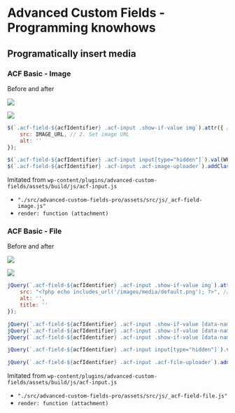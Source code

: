 # Advanced Custom Fields - Programming knowhows

## Programatically insert media

### ACF Basic - Image

Before and after

![](https://user-images.githubusercontent.com/20809372/179023046-4d36f8e7-b1a2-4317-88f9-7eca393fa042.png)

![](https://user-images.githubusercontent.com/20809372/179024475-9b11fc2f-1c8c-4795-85cc-05fb55ece180.png)

```js
$(`.acf-field-${acfIdentifier} .acf-input .show-if-value img`).attr({ // 1. acfIdentifier
    src: IMAGE_URL, // 2. Set image URL
    alt: ''
});

$(`.acf-field-${acfIdentifier} .acf-input input[type="hidden"]`).val(WP_POST/ATTACHMENT_ID); // 3. Set attachment ID
$(`.acf-field-${acfIdentifier} .acf-input .acf-image-uploader`).addClass('has-value'); // 4. Add 'has-value' class
```
                
Imitated from `wp-content/plugins/advanced-custom-fields/assets/build/js/acf-input.js` 
- `"./src/advanced-custom-fields-pro/assets/src/js/_acf-field-image.js"`
- `render: function (attachment)`

### ACF Basic - File

Before and after

![](https://user-images.githubusercontent.com/20809372/179023115-0037f37f-8e0d-4e86-9def-f6e80f957175.png)

![](https://user-images.githubusercontent.com/20809372/179025257-58e729a3-6617-40d6-9120-21d7e6b59588.png)

```js
jQuery(`.acf-field-${acfIdentifier} .acf-input .show-if-value img`).attr({ // 1. acfIdentifier
    src: "<?php echo includes_url('/images/media/default.png'); ?>", // 2. Set icon
    alt: '',
    title: ''
});

jQuery(`.acf-field-${acfIdentifier} .acf-input .show-if-value [data-name="title"]`).text('');
jQuery(`.acf-field-${acfIdentifier} .acf-input .show-if-value [data-name="filename"]`).text(IMAGE_NAME).attr('href', IMAGE_URL); // 3. Set file URL and name
jQuery(`.acf-field-${acfIdentifier} .acf-input .show-if-value [data-name="filesize"]`).text('');

jQuery(`.acf-field-${acfIdentifier} .acf-input input[type="hidden"]`).val(WP_POST/ATTACHMENT_ID); // 4. Set attachment ID

jQuery(`.acf-field-${acfIdentifier} .acf-input .acf-file-uploader`).addClass('has-value'); // 5. Add 'has-value' class
```

Imitated from `wp-content/plugins/advanced-custom-fields/assets/build/js/acf-input.js` 
- `"./src/advanced-custom-fields-pro/assets/src/js/_acf-field-file.js"`
- `render: function (attachment)`
